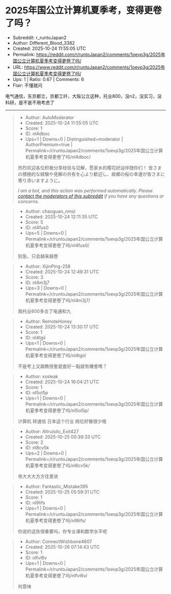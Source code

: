 # 2025年国公立计算机夏季考，变得更卷了吗？

- Subreddit: r_runtoJapan2
- Author: Different_Blood_3382
- Created: 2025-10-24 11:55:05 UTC
- Permalink: https://reddit.com/r/runtoJapan2/comments/1oevp3g/2025年国公立计算机夏季考变得更卷了吗/
- URL: https://www.reddit.com/r/runtoJapan2/comments/1oevp3g/2025年国公立计算机夏季考变得更卷了吗/
- Ups: 1 | Ratio: 0.67 | Comments: 6
- Flair: 不懂就问


电气通信，东京都立，京都工纤，大阪公立这种，托业800，没n2，没实习，没科研，是不是不用考虑了


---

> - Author: AutoModerator
> - Created: 2025-10-24 11:55:05 UTC
> - Score: 1
> - ID: nl4dboc
> - Ups=1 | Downs=0 | Distinguished=moderator | AuthorPremium=true | Permalink=/r/runtoJapan2/comments/1oevp3g/2025年国公立计算机夏季考变得更卷了吗/nl4dboc/
>
> 热烈欢迎各位积极分享经验与见解，愿家乡的樱花好运伴随你们！
> 皆さまの積極的な経験や見解の共有を心より歓迎し、故郷の桜の幸運が皆さまに寄り添いますように。
> 
> *I am a bot, and this action was performed automatically. Please [contact the moderators of this subreddit](/message/compose/?to=/r/runtoJapan2) if you have any questions or concerns.*

> - Author: chaoguan_nmsl
> - Created: 2025-10-24 12:11:35 UTC
> - Score: 5
> - ID: nl4fus0
> - Ups=5 | Downs=0 | Permalink=/r/runtoJapan2/comments/1oevp3g/2025年国公立计算机夏季考变得更卷了吗/nl4fus0/
>
> 别急，只会越来越卷

> - Author: XijinPing-258
> - Created: 2025-10-24 12:49:31 UTC
> - Score: 3
> - ID: nl4m3j7
> - Ups=3 | Downs=0 | Permalink=/r/runtoJapan2/comments/1oevp3g/2025年国公立计算机夏季考变得更卷了吗/nl4m3j7/
>
> 我托业600多合了电通和九

> - Author: RemoteHoney
> - Created: 2025-10-24 13:30:17 UTC
> - Score: 1
> - ID: nl4tgii
> - Ups=1 | Downs=0 | Permalink=/r/runtoJapan2/comments/1oevp3g/2025年国公立计算机夏季考变得更卷了吗/nl4tgii/
>
> 不是考上又跟教授套瓷套好一點就有機會嗎？

> - Author: xssleak
> - Created: 2025-10-24 16:04:21 UTC
> - Score: 1
> - ID: nl5ol5p
> - Ups=1 | Downs=0 | Permalink=/r/runtoJapan2/comments/1oevp3g/2025年国公立计算机夏季考变得更卷了吗/nl5ol5p/
>
> 计算机 转通信 日本这个行业 岗位好像很少哦

> - Author: Altruistic_Exit427
> - Created: 2025-10-25 00:39:33 UTC
> - Score: 2
> - ID: nl8cv5k
> - Ups=2 | Downs=0 | Permalink=/r/runtoJapan2/comments/1oevp3g/2025年国公立计算机夏季考变得更卷了吗/nl8cv5k/
>
> 帝大大大方方往里进

> - Author: Fantastic_Mistake395
> - Created: 2025-10-25 05:59:31 UTC
> - Score: 1
> - ID: nl9lifs
> - Ups=1 | Downs=0 | Permalink=/r/runtoJapan2/comments/1oevp3g/2025年国公立计算机夏季考变得更卷了吗/nl9lifs/
>
> 你说的这些很重要吗，你专业课和数学水平呢

> - Author: ConnectWishbone4607
> - Created: 2025-10-26 07:14:43 UTC
> - Score: 1
> - ID: nlfvl6v
> - Ups=1 | Downs=0 | Permalink=/r/runtoJapan2/comments/1oevp3g/2025年国公立计算机夏季考变得更卷了吗/nlfvl6v/
>
> 何意味
